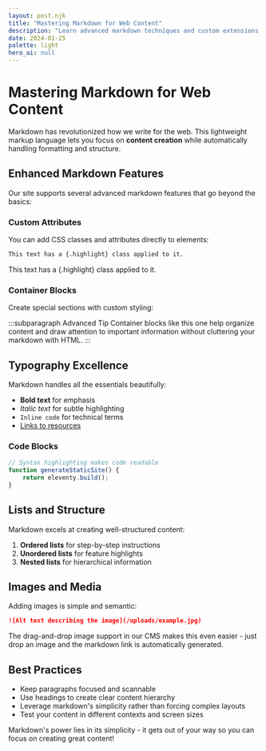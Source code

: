 ```yaml
---
layout: post.njk
title: "Mastering Markdown for Web Content"
description: "Learn advanced markdown techniques and custom extensions for creating rich, engaging web content"
date: 2024-01-25
palette: light
hero_ai: null
---
```


# Mastering Markdown for Web Content

Markdown has revolutionized how we write for the web. This lightweight markup language lets you focus on **content creation** while automatically handling formatting and structure.

## Enhanced Markdown Features

Our site supports several advanced markdown features that go beyond the basics:

### Custom Attributes

You can add CSS classes and attributes directly to elements:

```markdown
This text has a {.highlight} class applied to it.
```

This text has a {.highlight} class applied to it.

### Container Blocks

Create special sections with custom styling:

:::subparagraph Advanced Tip
Container blocks like this one help organize content and draw attention to important information without cluttering your markdown with HTML.
:::

## Typography Excellence

Markdown handles all the essentials beautifully:

- **Bold text** for emphasis
- *Italic text* for subtle highlighting  
- `Inline code` for technical terms
- [Links to resources](https://www.markdownguide.org/)

### Code Blocks

```javascript
// Syntax highlighting makes code readable
function generateStaticSite() {
    return eleventy.build();
}
```

## Lists and Structure

Markdown excels at creating well-structured content:

1. **Ordered lists** for step-by-step instructions
2. **Unordered lists** for feature highlights
3. **Nested lists** for hierarchical information

## Images and Media

Adding images is simple and semantic:

```markdown
![Alt text describing the image](/uploads/example.jpg)
```

The drag-and-drop image support in our CMS makes this even easier - just drop an image and the markdown link is automatically generated.

## Best Practices

- Keep paragraphs focused and scannable
- Use headings to create clear content hierarchy
- Leverage markdown's simplicity rather than forcing complex layouts
- Test your content in different contexts and screen sizes

Markdown's power lies in its simplicity - it gets out of your way so you can focus on creating great content!